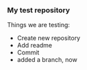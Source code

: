 ###  My test repository 
Things we are testing: 
- Create new repository
- Add readme
- Commit
- added a branch, now